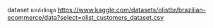 dataset แหล่งข้อมูล https://www.kaggle.com/datasets/olistbr/brazilian-ecommerce/data?select=olist_customers_dataset.csv

